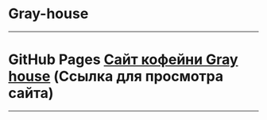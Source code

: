 # Gray-house
-----

# GitHub Pages [Сайт кофейни Gray house](potatohakers.github.io/Gray-house/) (Ссылка для просмотра сайта)
-----
